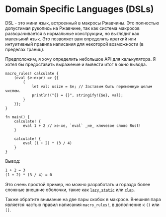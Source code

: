 # Domain Specific Languages (DSLs)

DSL - это мини язык, встроенный в макросы Ржавчины. Это полностью 
допустимая рукопись на Ржавчине, так как система макросов разворачивается 
в нормальные конструкции, но выглядит как маленький язык. Это 
позволяет вам определять краткий или интуитивный правила написания для 
некоторой возможности (в пределах границ).

Предположим, я хочу определить небольшое API для калькулятора. 
Я хотел бы предоставить выражение и вывести итог в окно вывода.

```rust,editable
macro_rules! calculate {
    (eval $e:expr) => {{
        {
            let val: usize = $e; // Заставим быть переменную целым числом.
            println!("{} = {}", stringify!{$e}, val);
        }
    }};
}

fn main() {
    calculate! {
        eval 1 + 2 // хе-хе, `eval` _не_ ключевое слово Rust!
    }

    calculate! {
        eval (1 + 2) * (3 / 4)
    }
}
```

Вывод:

```txt
1 + 2 = 3
(1 + 2) * (3 / 4) = 0
```

Это очень простой пример, но можно разработать и гораздо более 
сложные внешние оболочки, такие как [`lazy_static`](https://crates.io/crates/lazy_static) 
или [`clap`](https://crates.io/crates/clap).

Также обратите внимание на две пары скобок в макросе. Внешняя 
пара является частью правил написания `macro_rules!`, в 
дополнение к `()` или `[]`.
